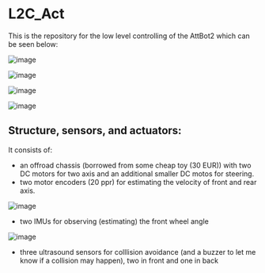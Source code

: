 # L2C_Act
This is the repository for the low level controlling of the AttBot2 which can be seen below:

![image](https://user-images.githubusercontent.com/17289954/103441769-704b2680-4c50-11eb-9d5e-821b64b49fd7.png)

![image](https://user-images.githubusercontent.com/17289954/103441772-7b9e5200-4c50-11eb-8961-9aa9ce3cf412.png)

![image](https://user-images.githubusercontent.com/17289954/103441777-848f2380-4c50-11eb-8dd9-7b64dbd9f221.png)

![image](https://user-images.githubusercontent.com/17289954/103441783-8eb12200-4c50-11eb-8d89-ec6a6a653c38.png)


## Structure, sensors, and actuators:

It consists of: 

  - an offroad chassis (borrowed from some cheap toy (30 EUR)) with two DC motors for two axis and an additional smaller DC motos for steering. 
  - two motor encoders (20 ppr) for estimating the velocity of front and rear axis.
  
  ![image](https://user-images.githubusercontent.com/17289954/103441873-578f4080-4c51-11eb-8650-754401ca683d.png)
  
  - two IMUs for observing (estimating) the front wheel angle 
  
  ![image](https://user-images.githubusercontent.com/17289954/103441925-ca98b700-4c51-11eb-9cae-ae7c9133cd23.png)
  
  - three ultrasound sensors for colllision avoidance (and a buzzer to let me know if a collision may happen), two in front and one in back
